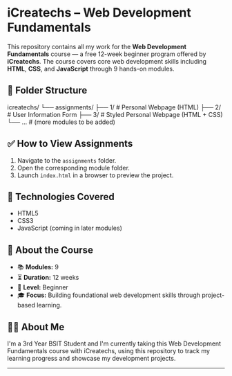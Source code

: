 # iCreatechs – Web Development Fundamentals

This repository contains all my work for the **Web Development Fundamentals** course — a free 12-week beginner program offered by **iCreatechs**. The course covers core web development skills including **HTML**, **CSS**, and **JavaScript** through 9 hands-on modules.


## 📁 Folder Structure

icreatechs/
└── assignments/
    ├── 1/   # Personal Webpage (HTML)
    ├── 2/   # User Information Form
    ├── 3/   # Styled Personal Webpage (HTML + CSS)
    └── ...  # (more modules to be added)


## ✅ How to View Assignments

1. Navigate to the `assignments` folder.
2. Open the corresponding module folder.
3. Launch `index.html` in a browser to preview the project.

## 🔧 Technologies Covered

- HTML5
- CSS3
- JavaScript (coming in later modules)

## 📌 About the Course

- 📚 **Modules:** 9
- ⏳ **Duration:** 12 weeks
- 🌱 **Level:** Beginner
- 🎓 **Focus:** Building foundational web development skills through project-based learning.

## 🙋‍♂️ About Me

I'm a 3rd Year BSIT Student and I'm currently taking this Web Development Fundamentals course with iCreatechs, using this repository to track my learning progress and showcase my development projects.

---
